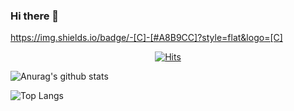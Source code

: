 ### Hi there 👋

https://img.shields.io/badge/-[C]-[#A8B9CC]?style=flat&logo=[C]
<div align=center>
	
[![Hits](https://hits.seeyoufarm.com/api/count/incr/badge.svg?url=https%3A%2F%2Fgithub.com%2Fsungwon-097)](https://hits.seeyoufarm.com)
	
</div>

![Anurag's github stats](https://github-readme-stats.vercel.app/api?username=sungwon-097&show_icons=true&theme=tokyonight)

![Top Langs](https://github-readme-stats.vercel.app/api/top-langs/?username=sungwon-097&layout=compact&theme=tokyonight)

<!--[![solved.ac tier](http://mazassumnida.wtf/api/generate_badge?boj=chung1306)](https://solved.ac/chung1306) -->

<!--
**sungwon-097/sungwon-097** is a ✨ _special_ ✨ repository because its `README.md` (this file) appears on your GitHub profile.

Here are some ideas to get you started:

- 🔭 I’m currently working on ...
- 🌱 I’m currently learning ...
- 👯 I’m looking to collaborate on ...
- 🤔 I’m looking for help with ...
- 💬 Ask me about ...
- 📫 How to reach me: ...
- 😄 Pronouns: ...
- ⚡ Fun fact: ...
-->
